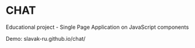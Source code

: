 # CHAT
Educational project - Single Page Application on JavaScript components

Demo: slavak-ru.github.io/chat/
